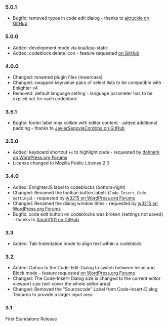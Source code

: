 ### 5.0.1 ###

* Bugfix: removed typos in code edit dialog - thanks to [ajtruckle on GitHub](https://github.com/EnlighterJS/Plugin.TinyMCE/issues/10)

### 5.0.0 ###

* Added: development mode via koa/koa-static
* Added: codeblock delete icon - feature requested [on GitHub](https://github.com/EnlighterJS/Plugin.TinyMCE/issues/4)

### 4.0.0 ###

* Changed: renamed plugin files (lowercase)
* Changed: swapped key/value pairs of select lists to be compatible with Enlighter v4
* Removed: default language setting - language parameter has to be explicit set for each codeblock

### 3.5.1 ###

* Bugfix: footer label may collide with editor content - added additional padding - thanks to [JavierSegoviaCordoba on GitHub](https://github.com/EnlighterJS/Plugin.WordPress/issues/120)

### 3.5.0 ###

* Added: keyboard shortcut `+x` to highlight code - requested by [dahnark on WordPress.org Forums](https://wordpress.org/support/topic/override-theme-code-style/)
* License changed to Mozilla Public License 2.0

### 3.4.0 ###

* Added: EnlighterJS label to codeblocks (bottom-right)
* Changed: Renamed the toolbar-button labels (`Code Insert`, `Code Settings`) - requested by [w3215 on WordPress.org Forums](https://wordpress.org/support/topic/remove-branding-on-toolbar/)
* Changed: Renamed the dialog window titles - requested by [w3215 on WordPress.org Forums](https://wordpress.org/support/topic/remove-branding-on-toolbar/)
* Bugfix: code edit button on codeblocks was broken (settings not saved) - thanks to [Sarah1101 on GitHub](https://github.com/EnlighterJS/Plugin.WordPress/issues/101)

### 3.3 ###
* Added: Tab-Indentation mode to align text within a codeblock

### 3.2 ###
* Added: Option to the Code-Edit-Dialog to switch between Inline and Block mode - feature requested [on WordPress.org Forums](https://wordpress.org/support/topic/no-way-to-switch-from-codeblock-to-inline/#post-8539755)
* Changed: The Code-Insert-Dialog size is changed to the current editor viewport size (will cover the whole editor area)
* Changed: Removed the "Sourcecode" Label from Code-Insert-Dialog Textarea to provide a larger input area

### 3.1 ###
First Standalone Release